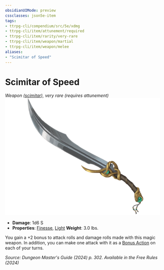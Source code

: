 ```yaml
---
obsidianUIMode: preview
cssclasses: json5e-item
tags:
- ttrpg-cli/compendium/src/5e/xdmg
- ttrpg-cli/item/attunement/required
- ttrpg-cli/item/rarity/very-rare
- ttrpg-cli/item/weapon/martial
- ttrpg-cli/item/weapon/melee
aliases: 
- "Scimitar of Speed"
---
```

# Scimitar of Speed
*Weapon ([scimitar](3-Compendium/items/scimitar-xphb.md)), very rare (requires attunement)*  
![](3-Compendium/items/img/scimitar-of-speed.webp#right)

- **Damage**: 1d6 S
- **Properties**: [Finesse](3-Compendium/rules/item-properties.md#Finesse), [Light](3-Compendium/rules/item-properties.md#Light)
**Weight**: 3.0 lbs.

You gain a +2 bonus to attack rolls and damage rolls made with this magic weapon. In addition, you can make one attack with it as a [Bonus Action](3-Compendium/rules/variant-rules/bonus-action-xphb.md) on each of your turns.

*Source: Dungeon Master's Guide (2024) p. 302. Available in the Free Rules (2024)*